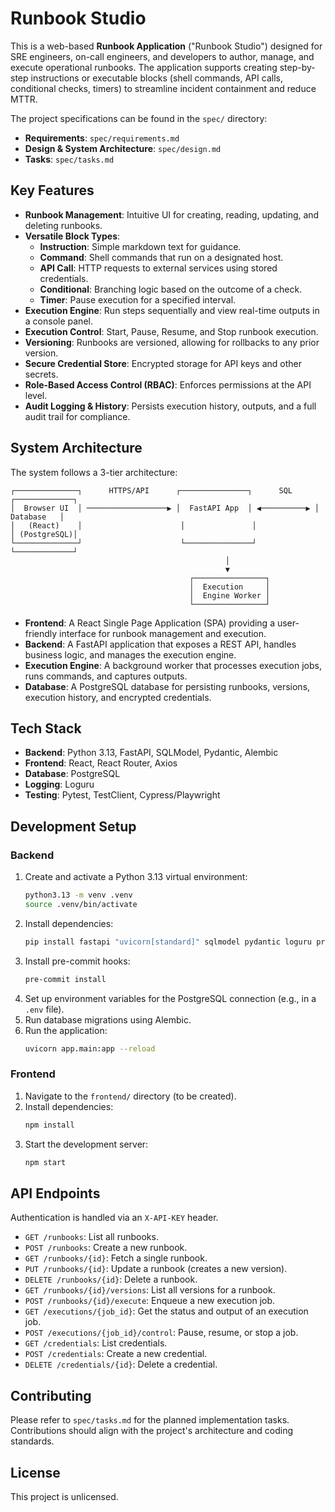 # Runbook Studio

This is a web-based **Runbook Application** ("Runbook Studio") designed for SRE engineers, on-call engineers, and developers to author, manage, and execute operational runbooks. The application supports creating step-by-step instructions or executable blocks (shell commands, API calls, conditional checks, timers) to streamline incident containment and reduce MTTR.

The project specifications can be found in the `spec/` directory:
* **Requirements**: `spec/requirements.md`
* **Design & System Architecture**: `spec/design.md`
* **Tasks**: `spec/tasks.md`

## Key Features

- **Runbook Management**: Intuitive UI for creating, reading, updating, and deleting runbooks.
- **Versatile Block Types**:
    - **Instruction**: Simple markdown text for guidance.
    - **Command**: Shell commands that run on a designated host.
    - **API Call**: HTTP requests to external services using stored credentials.
    - **Conditional**: Branching logic based on the outcome of a check.
    - **Timer**: Pause execution for a specified interval.
- **Execution Engine**: Run steps sequentially and view real-time outputs in a console panel.
- **Execution Control**: Start, Pause, Resume, and Stop runbook execution.
- **Versioning**: Runbooks are versioned, allowing for rollbacks to any prior version.
- **Secure Credential Store**: Encrypted storage for API keys and other secrets.
- **Role-Based Access Control (RBAC)**: Enforces permissions at the API level.
- **Audit Logging & History**: Persists execution history, outputs, and a full audit trail for compliance.

## System Architecture

The system follows a 3-tier architecture:

```
┌──────────────┐      HTTPS/API      ┌───────────────┐      SQL      ┌─────────────┐
│  Browser UI  │ ──────────────────▶ │  FastAPI App  │ ◀──────────▶ │  Database   │
│   (React)    │                      │               │               │ (PostgreSQL)│
└──────────────┘                      └───────────────┘               └─────────────┘
                                                │
                                                ▼
                                        ┌────────────────┐
                                        │  Execution     │
                                        │  Engine Worker │
                                        └────────────────┘
```

- **Frontend**: A React Single Page Application (SPA) providing a user-friendly interface for runbook management and execution.
- **Backend**: A FastAPI application that exposes a REST API, handles business logic, and manages the execution engine.
- **Execution Engine**: A background worker that processes execution jobs, runs commands, and captures outputs.
- **Database**: A PostgreSQL database for persisting runbooks, versions, execution history, and encrypted credentials.

## Tech Stack

- **Backend**: Python 3.13, FastAPI, SQLModel, Pydantic, Alembic
- **Frontend**: React, React Router, Axios
- **Database**: PostgreSQL
- **Logging**: Loguru
- **Testing**: Pytest, TestClient, Cypress/Playwright

## Development Setup

### Backend

1.  Create and activate a Python 3.13 virtual environment:
    ```sh
    python3.13 -m venv .venv
    source .venv/bin/activate
    ```
2.  Install dependencies:
    ```sh
    pip install fastapi "uvicorn[standard]" sqlmodel pydantic loguru pre-commit
    ```
3.  Install pre-commit hooks:
    ```sh
    pre-commit install
    ```
4.  Set up environment variables for the PostgreSQL connection (e.g., in a `.env` file).
5.  Run database migrations using Alembic.
6.  Run the application:
    ```sh
    uvicorn app.main:app --reload
    ```

### Frontend

1.  Navigate to the `frontend/` directory (to be created).
2.  Install dependencies:
    ```sh
    npm install
    ```
3.  Start the development server:
    ```sh
    npm start
    ```

## API Endpoints

Authentication is handled via an `X-API-KEY` header.

- `GET /runbooks`: List all runbooks.
- `POST /runbooks`: Create a new runbook.
- `GET /runbooks/{id}`: Fetch a single runbook.
- `PUT /runbooks/{id}`: Update a runbook (creates a new version).
- `DELETE /runbooks/{id}`: Delete a runbook.
- `GET /runbooks/{id}/versions`: List all versions for a runbook.
- `POST /runbooks/{id}/execute`: Enqueue a new execution job.
- `GET /executions/{job_id}`: Get the status and output of an execution job.
- `POST /executions/{job_id}/control`: Pause, resume, or stop a job.
- `GET /credentials`: List credentials.
- `POST /credentials`: Create a new credential.
- `DELETE /credentials/{id}`: Delete a credential.

## Contributing

Please refer to `spec/tasks.md` for the planned implementation tasks. Contributions should align with the project's architecture and coding standards.

## License

This project is unlicensed.
